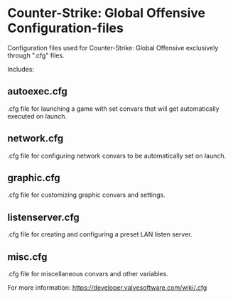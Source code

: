 # Counter-Strike: Global Offensive Configuration-files
Configuration files used for Counter-Strike: Global Offensive exclusively through ".cfg" files.

Includes:

## autoexec.cfg		
  .cfg file for launching a game with set convars that will get automatically executed on launch. 
## network.cfg
  .cfg file for configuring network convars to be automatically set on launch.
## graphic.cfg
  .cfg file for customizing graphic convars and settings.
## listenserver.cfg
  .cfg file for creating and configuring a preset LAN listen server.
## misc.cfg
  .cfg file for miscellaneous convars and other variables.
	
  
  For more information: https://developer.valvesoftware.com/wiki/.cfg
